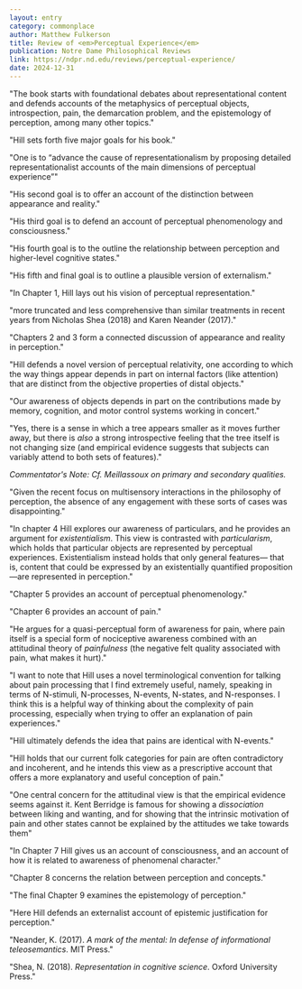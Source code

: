 ```yaml
---
layout: entry
category: commonplace
author: Matthew Fulkerson
title: Review of <em>Perceptual Experience</em>
publication: Notre Dame Philosophical Reviews
link: https://ndpr.nd.edu/reviews/perceptual-experience/
date: 2024-12-31
---
```


"The book starts with foundational debates about representational content and defends accounts of the metaphysics of perceptual objects, introspection, pain, the demarcation problem, and the epistemology of perception, among many other topics."

"Hill sets forth five major goals for his book."

"One is to “advance the cause of representationalism by proposing detailed representationalist accounts of the main dimensions of perceptual experience”"

"His second goal is to offer an account of the distinction between appearance and reality."

"His third goal is to defend an account of perceptual phenomenology and consciousness."

"His fourth goal is to the outline the relationship between perception and higher-level cognitive states."

"His fifth and final goal is to outline a plausible version of externalism."

"In Chapter 1, Hill lays out his vision of perceptual representation."

"more truncated and less comprehensive than similar treatments in recent years from Nicholas Shea (2018) and Karen Neander (2017)."

"Chapters 2 and 3 form a connected discussion of appearance and reality in perception."

"Hill defends a novel version of perceptual relativity, one according to which the way things appear depends in part on internal factors (like attention) that are distinct from the objective properties of distal objects."

"Our awareness of objects depends in part on the contributions made by memory, cognition, and motor control systems working in concert."

"Yes, there is a sense in which a tree appears smaller as it moves further away, but there is *also* a strong introspective feeling that the tree itself is not changing size (and empirical evidence suggests that subjects can variably attend to both sets of features)."

*Commentator's Note: Cf. Meillassoux on primary and secondary qualities.*

"Given the recent focus on multisensory interactions in the philosophy of perception, the absence of any engagement with these sorts of cases was disappointing."

"In chapter 4 Hill explores our awareness of particulars, and he provides an argument for *existentialism*. This view is contrasted with *particularism*, which holds that particular objects are represented by perceptual experiences. Existentialism instead holds that only general features— that is, content that could be expressed by an existentially quantified proposition—are represented in perception."

"Chapter 5 provides an account of perceptual phenomenology."

"Chapter 6 provides an account of pain."

"He argues for a quasi-perceptual form of awareness for pain, where pain itself is a special form of nociceptive awareness combined with an attitudinal theory of *painfulness* (the negative felt quality associated with pain, what makes it hurt)."

"I want to note that Hill uses a novel terminological convention for talking about pain processing that I find extremely useful, namely, speaking in terms of N-stimuli, N-processes, N-events, N-states, and N-responses. I think this is a helpful way of thinking about the complexity of pain processing, especially when trying to offer an explanation of pain experiences."

"Hill ultimately defends the idea that pains are identical with N-events."

"Hill holds that our current folk categories for pain are often contradictory and incoherent, and he intends this view as a prescriptive account that offers a more explanatory and useful conception of pain."

"One central concern for the attitudinal view is that the empirical evidence seems against it. Kent Berridge is famous for showing a *dissociation* between liking and wanting, and for showing that the intrinsic motivation of pain and other states cannot be explained by the attitudes we take towards them"

"In Chapter 7 Hill gives us an account of consciousness, and an account of how it is related to awareness of phenomenal character."

"Chapter 8 concerns the relation between perception and concepts."

"The final Chapter 9 examines the epistemology of perception."

"Here Hill defends an externalist account of epistemic justification for perception."

"Neander, K. (2017). *A mark of the mental: In defense of informational teleosemantics*. MIT Press."

"Shea, N. (2018). *Representation in cognitive science*. Oxford University Press."
